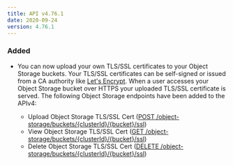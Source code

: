 ```yaml
---
title: API v4.76.1
date: 2020-09-24
version: 4.76.1
---
```


### Added

- You can now upload your own TLS/SSL certificates to your Object Storage buckets. Your TLS/SSL certificates can be self-signed or issued from a CA authority like [Let's Encrypt](https://letsencrypt.org/). When a user accesses your Object Storage bucket over HTTPS your uploaded TLS/SSL certificate is served. The following Object Storage endpoints have been added to the APIv4:

    - Upload Object Storage TLS/SSL Cert ([POST /object-storage/buckets/{clusterId}/{bucket}/ssl](https://www.linode.com/docs/api/object-storage/#object-storage-tlsssl-cert-upload))
    - View Object Storage TLS/SSL Cert ([GET /object-storage/buckets/{clusterId}/{bucket}/ssl](https://www.linode.com/docs/api/object-storage/#object-storage-tlsssl-cert-view))
    - Delete Object Storage TLS/SSL Cert ([DELETE /object-storage/buckets/{clusterId}/{bucket}/ssl](https://www.linode.com/docs/api/object-storage/#object-storage-tlsssl-cert-delete))

